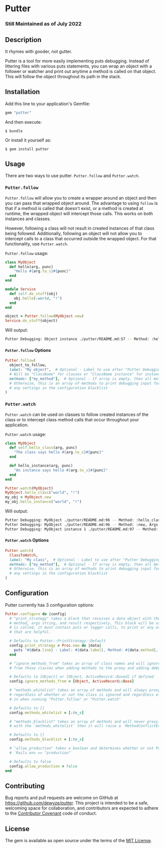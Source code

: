 # Putter

### Still Maintained as of July 2022

## Description

It rhymes with gooder, not gutter.

Putter is a tool for more easily implementing puts debugging. Instead of littering files with various puts statements, you can wrap an object with a follower or watcher and print out anytime a method is called on that object. This will follow the object throughout its path in the stack.

## Installation

Add this line to your application's Gemfile:

```ruby
gem "putter"
```

And then execute:

    $ bundle

Or install it yourself as:

    $ gem install putter

## Usage

There are two ways to use putter. `Putter.follow` and `Putter.watch`.

### `Putter.follow`

`Putter.follow` will allow you to create a wrapper around an object and then you can pass that wrapped object around. The advantage to using `follow` is that if a method is called that doesn't exist, or a method is created at runtime, the wrapped object will intercept those calls. This works on both instances and classes.

However, following a class will not result in created instances of that class being followed. Additionally, following an object will not allow you to intercept calls to a class that occurred outside the wrapped object. For that functionality, use `Putter.watch`.

`Putter.follow` usage:

```ruby
class MyObject
  def hello(arg, punc)
    "Hello #{arg.to_s}#{punc}"
  end
end

module Service
  def self.do_stuff(obj)
    obj.hello(:world, "!")
  end
end

object = Putter.follow(MyObject.new)
Service.do_stuff(object)
```

Will output:

```bash
Putter Debugging: Object instance ./putter/README.md:57 -- Method: :hello, Args: [:world, "!"], Result: "Hello world!"
```

#### `Putter.follow` Options

```ruby
Putter.follow(
  object_to_follow,
  label: "My object",  # Optional - Label to use after "Putter Debugging:  My object".
  # Will be "ClassName" for classes or "ClassName instance" for instances
  methods: ["my_method"],  # Optional - If array is empty, then all methods will be watched.
  # Otherwise, this is an array of methods to print debugging input for. This will override
  # any settings in the configuration blacklist
)
```

### `Putter.watch`

`Putter.watch` can be used on classes to follow created instances of the class or to intercept class method calls that occur throughout your application.

`Putter.watch` usage:

```ruby
class MyObject
  def self.hello_class(arg, punc)
    "The class says hello #{arg.to_s}#{punc}"
  end

  def hello_instance(arg, punc)
    "An instance says hello #{arg.to_s}#{punc}"
  end
end

Putter.watch(MyObject)
MyObject.hello_class("world", "!")
my_obj = MyObject.new
my_obj.hello_instance("world", "!")
```

Will output:

```bash
Putter Debugging: MyObject ./putter/README.md:96 -- Method: :hello_class, Args: ["world", "!"], Result: The class says hello world!
Putter Debugging: MyObject ./putter/README.md:96 -- Method: :new, Args: [], Result: #<MyObject:0x0000000000>
Putter Debugging: MyObject instance 1 ./putter/README.md:97 -- Method: :hello_instance, Args: ["world", "!"], Result: The instance says hello world!
```

#### `Putter.watch` Options

```ruby
Putter.watch(
  ClassToWatch,
  label: "My class",  # Optional - Label to use after "Putter Debugging:  My class". Will be "ClassName" for classes or "ClassName instance #" for instances
  methods: ["my_method"],  # Optional - If array is empty, then all methods will be watched.
  # Otherwise, this is an array of methods to print debugging input for. This will override
  # any settings in the configuration blacklist
)
```

## Configuration

Putter currently has 3 configuration options:

```ruby
Putter.configure do |config|
  # "print_strategy" takes a block that receives a data object with the label, line,
  # method, args string, and result respectively. This block will be used after each method
  # is called, it must contain puts or logger calls, to print or any other method callbacks
  # that are helpful.

  # Defaults to Putter::PrintStrategy::Default
  config.print_strategy = Proc.new do |data|
    puts "#{data.line} - Label: #{data.label}, Method: #{data.method}, Args: #{data.args}, Result: #{data.result}"
  end

  # "ignore_methods_from" takes an array of class names and will ignore both class and instance methods
  # from those classes when adding methods to the proxy and adding debug output

  # Defaults to [Object] or [Object, ActiveRecord::Based] if defined
  config.ignore_methods_from = [Object, ActiveRecord::Base]

  # "methods_whitelist" takes an array of methods and will always proxy and debug those methods
  # regardless of whether or not the class is ignored and regardless of what methods are passed
  # in when running "Putter.follow" or "Putter.watch"

  # Defaults to []
  config.methods_whitelist = [:to_s]

  # "methods_blacklist" takes an array of methods and will never proxy. If this is combined
  # with the `methods_whitelist` then it will raise a `MethodConflictError`.

  # Defaults to []
  config.methods_blacklist = [:to_s]

  # "allow_production" takes a boolean and determines whether or not Putter will run if
  # `Rails.env == "production"`

  # Defaults to false
  config.allow_production = false
end
```

## Contributing

Bug reports and pull requests are welcome on GitHub at https://github.com/dewyze/putter. This project is intended to be a safe, welcoming space for collaboration, and contributors are expected to adhere to the [Contributor Covenant](http://contributor-covenant.org) code of conduct.

## License

The gem is available as open source under the terms of the [MIT License](http://opensource.org/licenses/MIT).
